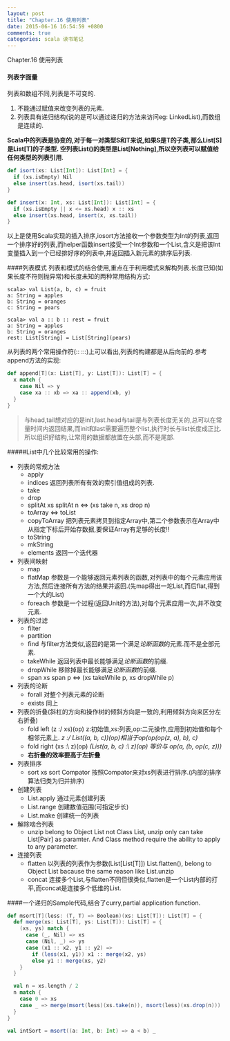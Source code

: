 ```yaml
---
layout: post
title: "Chapter.16 使用列表"
date: 2015-06-16 16:54:59 +0800
comments: true
categories: scala 读书笔记
---
```


Chapter.16 使用列表

#### 列表字面量
列表和数组不同,列表是不可变的.

1. 不能通过赋值来改变列表的元素.
2. 列表具有递归结构(说的是可以通过递归的方法来访问eg: LinkedList),而数组是连续的.

**Scala中的列表是协变的,对于每一对类型S和T来说,如果S是T的子类,那么List[S]是List[T]的子类型. 空列表List()的类型是List[Nothing],所以空列表可以赋值给任何类型的列表引用**.

``` Scala
def isort(xs: List[Int]): List[Int] = {
  if (xs.isEmpty) Nil
  else insert(xs.head, isort(xs.tail))
}

def insert(x: Int, xs: List[Int]): List[Int] = {
  if (xs.isEmpty || x <= xs.head) x :: xs
  else insert(xs.head, insert(x, xs.tail))
}
```

以上是使用Scala实现的插入排序,iosort方法接收一个参数类型为Int的列表,返回一个排序好的列表,而helper函数insert接受一个Int参数和一个List,含义是把该Int变量插入到一个已经排好序的列表中,并返回插入新元素的排序后列表.

####列表模式
列表和模式的结合使用,重点在于利用模式来解构列表.长度已知(如果长度不符则抛异常)和长度未知的两种常用结构方式:
   
    scala> val List(a, b, c) = fruit
    a: String = apples
    b: String = oranges
    c: String = pears

    scala> val a :: b :: rest = fruit
    a: String = apples
    b: String = oranges
    rest: List[String] = List[String](pears)

从列表的两个常用操作符(:: :::)上可以看出,列表的构建都是从后向前的.参考append方法的实现:

```Scala
def append[T](x: List[T], y: List[T]): List[T] = {
  x match {
    case Nil => y
    case xa :: xb => xa :: append(xb, y)
  }
}
```

> 与head,tail想对应的是init,last.head与tail是与列表长度无关的,总可以在常量时间内返回结果,而init和last需要遍历整个list,执行时长与list长度成正比.所以组织好结构,让常用的数据都放置在头部,而不是尾部.

#####List中几个比较常用的操作:

* 列表的常规方法
  * apply
  * indices   返回列表所有有效的索引值组成的列表.
  * take  
  * drop
  * splitAt   xs splitAt n <=> (xs take n, xs drop n)
  * toArray <=> toList
  * copyToArray   把列表元素拷贝到指定Array中,第二个参数表示在Array中从指定下标后开始存数据,要保证Array有足够的长度!!
  * toString
  * mkString
  * elements  返回一个迭代器
* 列表间映射
  * map
  * flatMap   参数是一个能够返回元素列表的函数,对列表中的每个元素应用该方法,然后连接所有方法的结果并返回.(先map得出一坨List,而后flat,得到一个大的List)
  * foreach   参数是一个过程(返回Unit的方法),对每个元素应用一次,并不改变元素.
* 列表的过滤
  * filter    
  * partition
  * find  与filter方法类似,返回的是第一个满足*论断函数*的元素.而不是全部元素.
  * takeWhile 返回列表中最长能够满足*论断函数*的前缀.
  * dropWhile 移除掉最长能够满足*论断函数*的前缀.
  * span  xs span p <=> (xs takeWhile p, xs dropWhile p)
* 列表的论断
  * forall    对整个列表元素的论断
  * exists    同上
* 列表的折叠(斜杠的方向和操作树的倾斜方向是一致的,利用倾斜方向来区分左右折叠)
  * fold left   (z :/ xs)(op) z:初始值,xs:列表,op:二元操作,应用到初始值和每个相邻元素上. *z :/ List((a, b, c))(op)相当于op(op(op(z, a), b), c)*
  * fold right  (xs :\ z)(op) *(List(a, b, c) :\ z)(op) 等价与 op(a, (b, op(c, z)))*
  * **右折叠的效率要高于左折叠**
* 列表排序
  * sort    xs sort Compator    按照Compator来对xs列表进行排序.(内部的排序算法归类为归并排序)
* 创建列表
  * List.apply  通过元素创建列表
  * List.range  创建数值范围(可指定步长)
  * List.make   创建统一的列表
* 解除啮合列表
  * unzip   belong to Object List not Class List, unzip only can take List[Pair] as paramter. And Class method require the ability to apply to any parameter.
* 连接列表
  * flatten 以列表的列表作为参数(List[List[T]])     List.flatten(), belong to Object List bacause the same reason like List.unzip
  * concat  连接多个List,与flatten不同但很类似,flatten是一个List内部的打平,而concat是连接多个低维的List.

####一个递归的Sample代码,结合了curry,partial application function.

```Scala
def msort[T](less: (T, T) => Boolean)(xs: List[T]): List[T] = {
  def merge(xs: List[T], ys: List[T]): List[T] = {
    (xs, ys) match {
      case (_, Nil) => xs
      case (Nil, _) => ys
      case (x1 :: x2, y1 :: y2) =>
        if (less(x1, y1)) x1 :: merge(x2, ys)
        else y1 :: merge(xs, y2)
    }
  }

  val n = xs.length / 2
  n match {
    case 0 => xs
    case _ => merge(msort(less)(xs.take(n)), msort(less)(xs.drop(n)))
  }
}

val intSort = msort((a: Int, b: Int) => a < b) _
```

